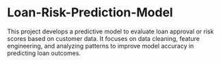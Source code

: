 # Loan-Risk-Prediction-Model
This project develops a predictive model to evaluate loan approval or risk scores based on customer data. It focuses on data cleaning, feature engineering, and analyzing patterns to improve model accuracy in predicting loan outcomes.
